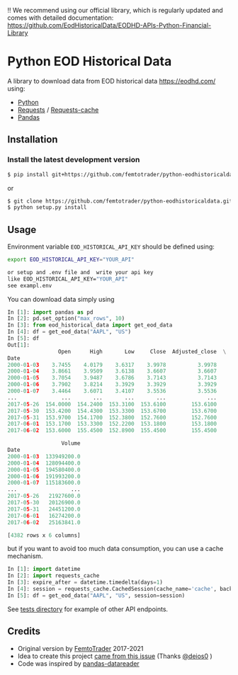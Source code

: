 !! We recommend using our official library, which is regularly updated and comes with detailed documentation:
https://github.com/EodHistoricalData/EODHD-APIs-Python-Financial-Library



# Python EOD Historical Data

A library to download data from EOD historical data https://eodhd.com/ using:
- [Python](https://www.python.org/)
- [Requests](http://docs.python-requests.org/) / [Requests-cache](http://requests-cache.readthedocs.io/)
- [Pandas](http://pandas.pydata.org/)

## Installation

### Install the latest development version

```bash
$ pip install git+https://github.com/femtotrader/python-eodhistoricaldata.git
```

or

```bash
$ git clone https://github.com/femtotrader/python-eodhistoricaldata.git
$ python setup.py install
```

## Usage

Environment variable `EOD_HISTORICAL_API_KEY` should be defined using:

```bash
export EOD_HISTORICAL_API_KEY="YOUR_API"

or setup and .env file and  write your api key 
like EOD_HISTORICAL_API_KEY="YOUR_API"
see exampl.env 
```


You can download data simply using

```python
In [1]: import pandas as pd
In [2]: pd.set_option("max_rows", 10)
In [3]: from eod_historical_data import get_eod_data
In [4]: df = get_eod_data("AAPL", "US")
In [5]: df
Out[1]:
                Open      High       Low     Close  Adjusted_close  \
Date
2000-01-03    3.7455    4.0179    3.6317    3.9978          3.9978
2000-01-04    3.8661    3.9509    3.6138    3.6607          3.6607
2000-01-05    3.7054    3.9487    3.6786    3.7143          3.7143
2000-01-06    3.7902    3.8214    3.3929    3.3929          3.3929
2000-01-07    3.4464    3.6071    3.4107    3.5536          3.5536
...              ...       ...       ...       ...             ...
2017-05-26  154.0000  154.2400  153.3100  153.6100        153.6100
2017-05-30  153.4200  154.4300  153.3300  153.6700        153.6700
2017-05-31  153.9700  154.1700  152.3800  152.7600        152.7600
2017-06-01  153.1700  153.3300  152.2200  153.1800        153.1800
2017-06-02  153.6000  155.4500  152.8900  155.4500        155.4500

                 Volume
Date
2000-01-03  133949200.0
2000-01-04  128094400.0
2000-01-05  194580400.0
2000-01-06  191993200.0
2000-01-07  115183600.0
...                 ...
2017-05-26   21927600.0
2017-05-30   20126900.0
2017-05-31   24451200.0
2017-06-01   16274200.0
2017-06-02   25163841.0

[4382 rows x 6 columns]
```

but if you want to avoid too much data consumption, you can use a cache mechanism.


```python
In [1]: import datetime        
In [2]: import requests_cache
In [3]: expire_after = datetime.timedelta(days=1)
In [4]: session = requests_cache.CachedSession(cache_name='cache', backend='sqlite', expire_after=expire_after)
In [5]: df = get_eod_data("AAPL", "US", session=session)
```

See [tests directory](https://github.com/femtotrader/python-eodhistoricaldata/tree/master/tests) for example of other API endpoints.

## Credits

- Original version by [FemtoTrader](https://github.com/femtotrader/) 2017-2021
- Idea to create this project [came from this issue](https://github.com/pydata/pandas-datareader/issues/315) (Thanks [@deios0](https://github.com/deios0) )
- Code was inspired by [pandas-datareader](http://pandas-datareader.readthedocs.io/)

